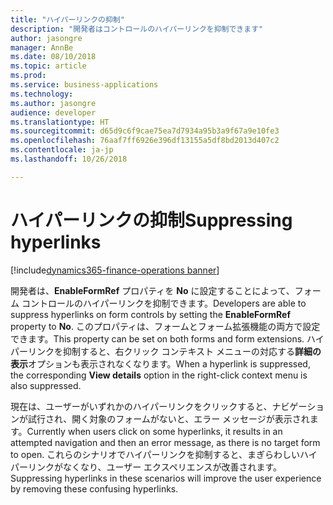 ```yaml
---
title: "ハイパーリンクの抑制"
description: "開発者はコントロールのハイパーリンクを抑制できます"
author: jasongre
manager: AnnBe
ms.date: 08/10/2018
ms.topic: article
ms.prod: 
ms.service: business-applications
ms.technology: 
ms.author: jasongre
audience: developer
ms.translationtype: HT
ms.sourcegitcommit: d65d9c6f9cae75ea7d7934a95b3a9f67a9e10fe3
ms.openlocfilehash: 76aaf7ff6926e396df13155a5df8bd2013d407c2
ms.contentlocale: ja-jp
ms.lasthandoff: 10/26/2018

---
```


# <a name="suppressing-hyperlinks"></a><span data-ttu-id="dd11b-103">ハイパーリンクの抑制</span><span class="sxs-lookup"><span data-stu-id="dd11b-103">Suppressing hyperlinks</span></span>

[!include[dynamics365-finance-operations banner](../includes/dynamics365-finance-operations.md)]

<span data-ttu-id="dd11b-104">開発者は、**EnableFormRef** プロパティを **No** に設定することによって、フォーム コントロールのハイパーリンクを抑制できます。</span><span class="sxs-lookup"><span data-stu-id="dd11b-104">Developers are able to suppress hyperlinks on form controls by setting the **EnableFormRef** property to **No**.</span></span> <span data-ttu-id="dd11b-105">このプロパティは、フォームとフォーム拡張機能の両方で設定できます。</span><span class="sxs-lookup"><span data-stu-id="dd11b-105">This property can be set on both forms and form extensions.</span></span> <span data-ttu-id="dd11b-106">ハイパーリンクを抑制すると、右クリック コンテキスト メニューの対応する**詳細の表示**オプションも表示されなくなります。</span><span class="sxs-lookup"><span data-stu-id="dd11b-106">When a hyperlink is suppressed, the corresponding **View details** option in the right-click context menu is also suppressed.</span></span> 
 
<span data-ttu-id="dd11b-107">現在は、ユーザーがいずれかのハイパーリンクをクリックすると、ナビゲーションが試行され、開く対象のフォームがないと、エラー メッセージが表示されます。</span><span class="sxs-lookup"><span data-stu-id="dd11b-107">Currently when users click on some hyperlinks, it results in an attempted navigation and then an error message, as there is no target form to open.</span></span> <span data-ttu-id="dd11b-108">これらのシナリオでハイパーリンクを抑制すると、まぎらわしいハイパーリンクがなくなり、ユーザー エクスペリエンスが改善されます。</span><span class="sxs-lookup"><span data-stu-id="dd11b-108">Suppressing hyperlinks in these scenarios will improve the user experience by removing these confusing hyperlinks.</span></span>  

